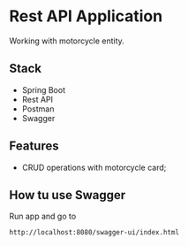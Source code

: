# Rest API Application
Working with motorcycle entity.

## Stack
- Spring Boot
- Rest API
- Postman
- Swagger

## Features
- CRUD operations with motorcycle card;

## How tu use Swagger
Run app and go to 
```
http://localhost:8080/swagger-ui/index.html
```
